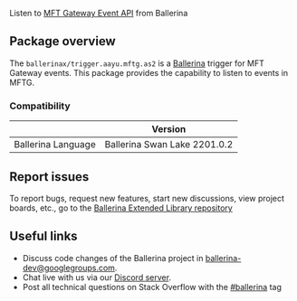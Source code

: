 Listen to [MFT Gateway Event API](https://aayutechnologies.com/docs/product/mft-gateway/webhook-integration/) from Ballerina

## Package overview
The `ballerinax/trigger.aayu.mftg.as2` is a [Ballerina](https://ballerina.io/) trigger for MFT Gateway events.
This package provides the capability to listen to events in MFTG.

### Compatibility
|                               | Version                        |
|-------------------------------|--------------------------------|
| Ballerina Language            | Ballerina Swan Lake 2201.0.2   |

## Report issues
To report bugs, request new features, start new discussions, view project boards, etc., go to the [Ballerina Extended Library repository](https://github.com/ballerina-platform/ballerina-extended-library)

## Useful links
- Discuss code changes of the Ballerina project in [ballerina-dev@googlegroups.com](mailto:ballerina-dev@googlegroups.com).
- Chat live with us via our [Discord server](https://discord.gg/ballerinalang).
- Post all technical questions on Stack Overflow with the [#ballerina](https://stackoverflow.com/questions/tagged/ballerina) tag